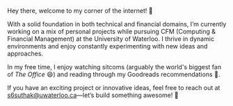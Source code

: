 Hey there, welcome to my corner of the internet! 👋

With a solid foundation in both technical and financial domains, I’m currently working on a mix of personal projects while pursuing CFM (Computing & Financial Management) at the University of Waterloo. I thrive in dynamic environments and enjoy constantly experimenting with new ideas and approaches. 

In my free time, I enjoy watching sitcoms (arguably the world's biggest fan of _The Office_ 😄) and reading through my Goodreads recommendations 📖.

If you have an exciting project or innovative ideas, feel free to reach out at s6suthak@uwaterloo.ca—let’s build something awesome! 🚀
